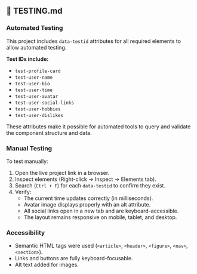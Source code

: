 ## 🧪 TESTING.md

### Automated Testing
This project includes `data-testid` attributes for all required elements to allow automated testing.

**Test IDs include:**
- `test-profile-card`
- `test-user-name`
- `test-user-bio`
- `test-user-time`
- `test-user-avatar`
- `test-user-social-links`
- `test-user-hobbies`
- `test-user-dislikes`

These attributes make it possible for automated tools to query and validate the component structure and data.

### Manual Testing
To test manually:
1. Open the live project link in a browser.
2. Inspect elements (Right-click → Inspect → Elements tab).
3. Search (`Ctrl + F`) for each `data-testid` to confirm they exist.
4. Verify:
   - The current time updates correctly (in milliseconds).
   - Avatar image displays properly with an alt attribute.
   - All social links open in a new tab and are keyboard-accessible.
   - The layout remains responsive on mobile, tablet, and desktop.

### Accessibility
- Semantic HTML tags were used (`<article>`, `<header>`, `<figure>`, `<nav>`, `<section>`).
- Links and buttons are fully keyboard-focusable.
- Alt text added for images.

